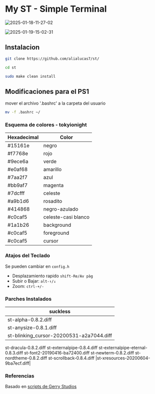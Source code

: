 # My ST - Simple Terminal
![2025-01-18-11-27-02](https://github.com/user-attachments/assets/33c7f5e0-9b32-45d3-807b-6dc06b3004a0)

![2025-01-19-15-02-31](https://github.com/user-attachments/assets/29b90c47-8aa8-4b78-ba08-1e68f5fa7868)


## Instalacion
```bash
git clone https://github.com/alialucas7/st/
```
```bash
cd st
```
```bash
sudo make clean install
```
## Modificaciones para el PS1
mover el archivo '.bashrc' a la carpeta del usuario 

```bash
mv -f .bashrc ~/
```
### Esquema de colores - tokyionight
| Hexadecimal | Color | 
|-------------|-------|
|#15161e  | negro|
|#f7768e  | rojo |
|#9ece6a |verde|
|#e0af68 |amarillo|
|#7aa2f7| azul|
|#bb9af7| magenta|
|#7dcfff| celeste|
|#a9b1d6|rosadito|
|#414868| negro-azulado|
 |#c0caf5|celeste-casi blanco|
 |#1a1b26| background|
 |#c0caf5| foreground|
|#c0caf5| cursor|

### Atajos del Teclado

Se pueden cambiar en `config.h`
- Desplazamiento rapido `shift-Re/Av pàg`
- Subir o Bajar: `alt-↑/↓`
- Zoom: `ctrl-+/-`

### Parches Instalados
| suckless | 
|-------------|
|st-alpha-0.8.2.diff|
|st-anysize-0.8.1.diff|
|st-blinking_cursor-20200531-a2a7044.diff|
st-dracula-0.8.2.diff
st-externalpipe-0.8.4.diff
st-externalpipe-eternal-0.8.3.diff
st-font2-20190416-ba72400.diff
st-newterm-0.8.2.diff
st-nordtheme-0.8.2.diff
st-scrollback-0.8.4.diff
|st-xresources-20200604-9ba7ecf.diff|



### Referencias

Basado en  [scripts de Gerry Studios](https://github.com/gerardet46/st)
